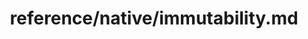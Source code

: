 ---
title: reference/native/immutability.md
showAuthorInfo: false
redirect_path: https://kotlinlang.org/https://kotlinlang.org/docs/immutability.html
---